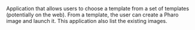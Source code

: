 Application that allows users to choose a template from a set of templates (potentially on the web). From a template, the user can create a Pharo image and launch it. This application also list the existing images.